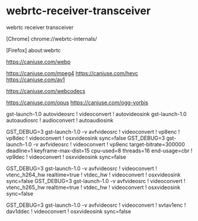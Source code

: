 # webrtc-receiver-transceiver
webrtc receiver transceiver

[Chrome]
chrome://webrtc-internals/

[Firefox]
about:webrtc

https://caniuse.com/webp

https://caniuse.com/mpeg4
https://caniuse.com/hevc
https://caniuse.com/av1


https://caniuse.com/webcodecs

https://caniuse.com/opus
https://caniuse.com/ogg-vorbis

gst-launch-1.0 autovideosrc ! videoconvert ! autovideosink
gst-launch-1.0 autoaudiosrc ! audioconvert ! autoaudiosink

GST_DEBUG=3 gst-launch-1.0 -v avfvideosrc ! videoconvert ! vp8enc ! vp8dec ! videoconvert ! osxvideosink sync=false
GST_DEBUG=3 gst-launch-1.0 -v avfvideosrc ! videoconvert ! vp9enc target-bitrate=300000 deadline=1 keyframe-max-dist=15 cpu-used=8 threads=16 end-usage=cbr ! vp9dec ! videoconvert ! osxvideosink sync=false

GST_DEBUG=3 gst-launch-1.0 -v avfvideosrc ! videoconvert ! vtenc_h264_hw realtime=true ! vtdec_hw ! videoconvert ! osxvideosink sync=false
GST_DEBUG=3 gst-launch-1.0 -v avfvideosrc ! videoconvert ! vtenc_h265_hw realtime=true ! vtdec_hw ! videoconvert ! osxvideosink sync=false

GST_DEBUG=3 gst-launch-1.0 -v avfvideosrc ! videoconvert ! svtav1enc ! dav1ddec ! videoconvert ! osxvideosink sync=false
